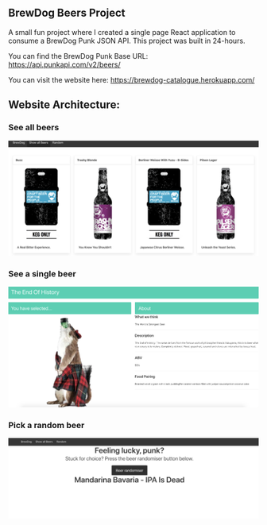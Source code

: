 ## BrewDog Beers Project

A small fun project where I created a single page React application to consume a BrewDog Punk JSON API. This project was built in 24-hours. 

You can find the BrewDog Punk Base URL: https://api.punkapi.com/v2/beers/

You can visit the website here: https://brewdog-catalogue.herokuapp.com/

## Website Architecture: 
### See all beers

![picture](src/assets/allbeers.png)

### See a single beer

![picture](src/assets/showbeer.png)

### Pick a random beer

![picture](src/assets/randombeer.png)






